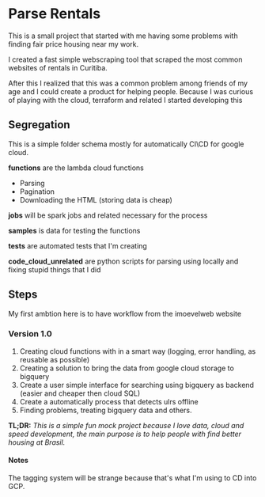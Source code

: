 # Parse Rentals

This is a small project that started with me having some problems with finding fair price housing near my work.

I created a fast simple webscraping tool that scraped the most common websites of rentals in Curitiba.

After this I realized that this was a common problem among friends of my age and I could create a product for helping people. 
Because I was curious of playing with the cloud, terraform and related I started developing this

## Segregation 

This is a simple folder schema mostly for automatically CI\CD for google cloud.

**functions** are the lambda cloud functions
* Parsing
* Pagination
* Downloading the HTML (storing data is cheap)

**jobs** will be spark jobs and related necessary for the process

**samples** is data for testing the functions

**tests** are automated tests that I'm creating

**code_cloud_unrelated** are python scripts for parsing using locally and fixing stupid things that I did

## Steps

My first ambtion here is to have workflow from the imoevelweb website

### Version 1.0 
1. Creating cloud functions with in a smart way (logging, error handling, as reusable as possible)
2. Creating a solution to bring the data from google cloud storage to bigquery
3. Create a user simple interface for searching using bigquery as backend (easier and cheaper then cloud SQL)
4. Create a automatically process that detects ulrs offline
5. Finding problems, treating bigquery data and others.

**TL;DR:** *This is a simple fun mock project because I love data, cloud and speed development, the main purpose is to help people with find better housing at Brasil.*

#### Notes
The tagging system will be strange because that's what I'm using to CD into GCP.